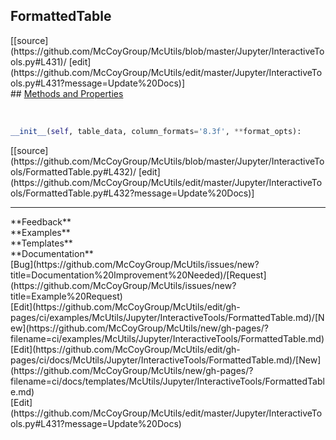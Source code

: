 ## <a id="McUtils.Jupyter.InteractiveTools.FormattedTable">FormattedTable</a> 

<div class="docs-source-link" markdown="1">
[[source](https://github.com/McCoyGroup/McUtils/blob/master/Jupyter/InteractiveTools.py#L431)/
[edit](https://github.com/McCoyGroup/McUtils/edit/master/Jupyter/InteractiveTools.py#L431?message=Update%20Docs)]
</div>









<div class="collapsible-section">
 <div class="collapsible-section collapsible-section-header" markdown="1">
## <a class="collapse-link" data-toggle="collapse" href="#methods" markdown="1"> Methods and Properties</a> <a class="float-right" data-toggle="collapse" href="#methods"><i class="fa fa-chevron-down"></i></a>
 </div>
 <div class="collapsible-section collapsible-section-body collapse show" id="methods" markdown="1">
 
<a id="McUtils.Jupyter.InteractiveTools.FormattedTable.__init__" class="docs-object-method">&nbsp;</a> 
```python
__init__(self, table_data, column_formats='8.3f', **format_opts): 
```
<div class="docs-source-link" markdown="1">
[[source](https://github.com/McCoyGroup/McUtils/blob/master/Jupyter/InteractiveTools/FormattedTable.py#L432)/
[edit](https://github.com/McCoyGroup/McUtils/edit/master/Jupyter/InteractiveTools/FormattedTable.py#L432?message=Update%20Docs)]
</div>
 </div>
</div>












---


<div markdown="1" class="text-secondary">
<div class="container">
  <div class="row">
   <div class="col" markdown="1">
**Feedback**   
</div>
   <div class="col" markdown="1">
**Examples**   
</div>
   <div class="col" markdown="1">
**Templates**   
</div>
   <div class="col" markdown="1">
**Documentation**   
</div>
   <div class="col" markdown="1">
   
</div>
   <div class="col" markdown="1">
   
</div>
   <div class="col" markdown="1">
   
</div>
</div>
  <div class="row">
   <div class="col" markdown="1">
[Bug](https://github.com/McCoyGroup/McUtils/issues/new?title=Documentation%20Improvement%20Needed)/[Request](https://github.com/McCoyGroup/McUtils/issues/new?title=Example%20Request)   
</div>
   <div class="col" markdown="1">
[Edit](https://github.com/McCoyGroup/McUtils/edit/gh-pages/ci/examples/McUtils/Jupyter/InteractiveTools/FormattedTable.md)/[New](https://github.com/McCoyGroup/McUtils/new/gh-pages/?filename=ci/examples/McUtils/Jupyter/InteractiveTools/FormattedTable.md)   
</div>
   <div class="col" markdown="1">
[Edit](https://github.com/McCoyGroup/McUtils/edit/gh-pages/ci/docs/McUtils/Jupyter/InteractiveTools/FormattedTable.md)/[New](https://github.com/McCoyGroup/McUtils/new/gh-pages/?filename=ci/docs/templates/McUtils/Jupyter/InteractiveTools/FormattedTable.md)   
</div>
   <div class="col" markdown="1">
[Edit](https://github.com/McCoyGroup/McUtils/edit/master/Jupyter/InteractiveTools.py#L431?message=Update%20Docs)   
</div>
   <div class="col" markdown="1">
   
</div>
   <div class="col" markdown="1">
   
</div>
   <div class="col" markdown="1">
   
</div>
</div>
</div>
</div>